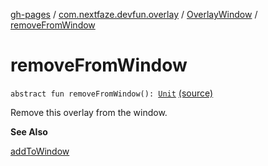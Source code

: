[gh-pages](../../index.md) / [com.nextfaze.devfun.overlay](../index.md) / [OverlayWindow](index.md) / [removeFromWindow](./remove-from-window.md)

# removeFromWindow

`abstract fun removeFromWindow(): `[`Unit`](https://kotlinlang.org/api/latest/jvm/stdlib/kotlin/-unit/index.html) [(source)](https://github.com/NextFaze/dev-fun/tree/master/devfun/src/main/java/com/nextfaze/devfun/overlay/OverlayWindow.kt#L124)

Remove this overlay from the window.

**See Also**

[addToWindow](add-to-window.md)


